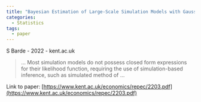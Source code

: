 ```yaml
---
title: "Bayesian Estimation of Large-Scale Simulation Models with Gaussian Process Regression Surrogates"
categories:
  - Statistics
tags:
  - paper
---
```

S Barde - 2022 - kent.ac.uk

>… Most simulation models do not possess closed form expressions for their likelihood function, requiring the use of simulation-based inference, such as simulated method of …

Link to paper: [https://www.kent.ac.uk/economics/repec/2203.pdf](https://www.kent.ac.uk/economics/repec/2203.pdf)
